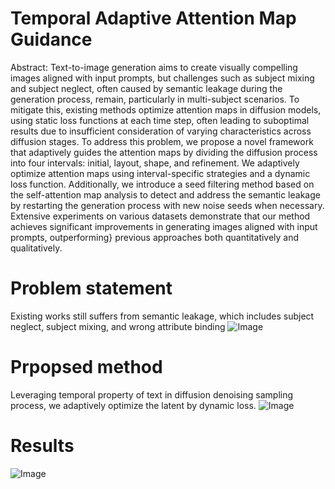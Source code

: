 # Temporal Adaptive Attention Map Guidance

Abstract: Text-to-image generation aims to create visually compelling images aligned with input prompts, but challenges such as subject mixing and subject neglect, often caused by semantic leakage during the generation process, remain, particularly in multi-subject scenarios. To mitigate this, existing methods optimize attention maps in diffusion models, using static loss functions at each time step, often leading to suboptimal results due to insufficient consideration of varying characteristics across diffusion stages. To address this problem, we propose a novel framework that adaptively guides the attention maps by dividing the diffusion process into four intervals: initial, layout, shape, and refinement. We adaptively optimize attention maps using interval-specific strategies and a dynamic loss function. Additionally, we introduce a seed filtering method based on the self-attention map analysis to detect and address the semantic leakage by restarting the generation process with new noise seeds when necessary. Extensive experiments on various datasets demonstrate that our method achieves significant improvements in generating images aligned with input prompts, outperforming} previous approaches both quantitatively and qualitatively.
# Problem statement
Existing works still suffers from semantic leakage, which includes subject neglect, subject mixing, and wrong attribute binding
![Image](https://github.com/user-attachments/assets/9cbeedf8-8442-4f33-936d-196326a9240d)
# Prpopsed method
Leveraging temporal property of text in diffusion denoising sampling process, we adaptively optimize the latent by dynamic loss.
![Image](https://github.com/user-attachments/assets/8c04590b-8fd4-4b00-b8b0-aaeba9093be7)

# Results
![Image](https://github.com/user-attachments/assets/a3a8fbee-fb96-42d3-ad58-a531cb55e56d)
